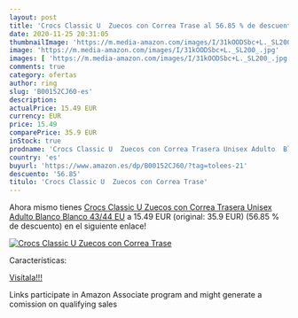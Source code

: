 ```yaml
---
layout: post
title: 'Crocs Classic U  Zuecos con Correa Trase al 56.85 % de descuento'
date: 2020-11-25 20:31:05
thumbnailImage: 'https://m.media-amazon.com/images/I/31kOODSbc+L._SL200_.jpg'
image: 'https://m.media-amazon.com/images/I/31kOODSbc+L._SL200_.jpg'
images: [ 'https://m.media-amazon.com/images/I/31kOODSbc+L._SL200_.jpg' ]
comments: true
category: ofertas
author: ring
slug: 'B00152CJ60-es'
description:
actualPrice: 15.49 EUR
currency: EUR
price: 15.49
comparePrice: 35.9 EUR
inStock: true
prodname: 'Crocs Classic U  Zuecos con Correa Trasera Unisex Adulto  Blanco Blanco  43/44 EU'
country: 'es'
buyurl: 'https://www.amazon.es/dp/B00152CJ60/?tag=tolees-21'
descuento: '56.85'
titulo: 'Crocs Classic U  Zuecos con Correa Trase'
---
```


Ahora mismo tienes [Crocs Classic U  Zuecos con Correa Trasera Unisex Adulto  Blanco Blanco  43/44 EU](https://www.amazon.es/dp/B00152CJ60/?tag=tolees-21) a 15.49 EUR (original: 35.9 EUR) (56.85 %  de descuento) en el siguiente enlace!

[![Crocs Classic U  Zuecos con Correa Trase](https://m.media-amazon.com/images/I/31kOODSbc+L._SL200_.jpg)](https://www.amazon.es/dp/B00152CJ60/?tag=tolees-21)

Características:


[Visítala!!!](https://www.amazon.es/dp/B00152CJ60/?tag=tolees-21)

Links participate in Amazon Associate program and might generate a comission on qualifying sales
